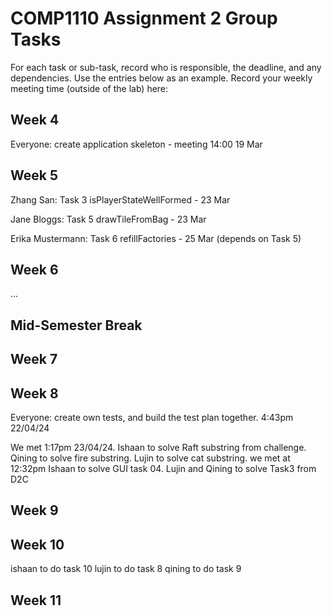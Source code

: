 # COMP1110 Assignment 2 Group Tasks

For each task or sub-task, record who is responsible, the deadline, and any dependencies.
Use the entries below as an example.
Record your weekly meeting time (outside of the lab) here:

## Week 4

Everyone: create application skeleton - meeting 14:00 19 Mar

## Week 5

Zhang San: Task 3 isPlayerStateWellFormed - 23 Mar

Jane Bloggs: Task 5 drawTileFromBag - 23 Mar

Erika Mustermann: Task 6 refillFactories - 25 Mar (depends on Task 5)

## Week 6

...

## Mid-Semester Break

## Week 7

## Week 8
Everyone: create own tests, and build the test plan together. 4:43pm 22/04/24

We met 1:17pm 23/04/24. Ishaan to solve Raft substring from challenge. Qining to solve fire substring. Lujin to solve cat substring.
we met at 12:32pm Ishaan to solve GUI task 04. Lujin and Qining to solve Task3 from D2C

## Week 9

## Week 10
ishaan to do task 10
lujin to do task 8
qining to do task 9
## Week 11
